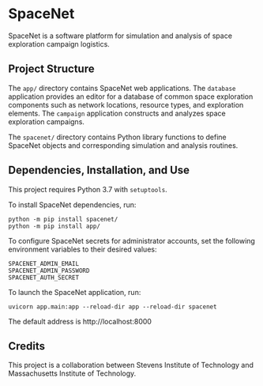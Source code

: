 # SpaceNet

SpaceNet is a software platform for simulation and analysis of space exploration campaign logistics.

## Project Structure

The `app/` directory contains SpaceNet web applications. The `database` application provides an editor for a database of common space exploration components such as network locations, resource types, and exploration elements. The `campaign` application constructs and analyzes space exploration campaigns.

The `spacenet/` directory contains Python library functions to define SpaceNet objects and corresponding simulation and analysis routines.

## Dependencies, Installation, and Use

This project requires Python 3.7 with `setuptools`.

To install SpaceNet dependencies, run:
```shell
python -m pip install spacenet/
python -m pip install app/
```

To configure SpaceNet secrets for administrator accounts, set the following environment variables to their desired 
values:
```
SPACENET_ADMIN_EMAIL
SPACENET_ADMIN_PASSWORD
SPACENET_AUTH_SECRET
```

To launch the SpaceNet application, run:
```shell
uvicorn app.main:app --reload-dir app --reload-dir spacenet
```
The default address is http://localhost:8000

## Credits

This project is a collaboration between Stevens Institute of Technology and Massachusetts Institute of Technology.
